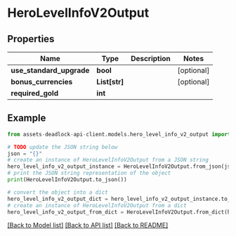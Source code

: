 # HeroLevelInfoV2Output


## Properties

Name | Type | Description | Notes
------------ | ------------- | ------------- | -------------
**use_standard_upgrade** | **bool** |  | [optional] 
**bonus_currencies** | **List[str]** |  | [optional] 
**required_gold** | **int** |  | 

## Example

```python
from assets-deadlock-api-client.models.hero_level_info_v2_output import HeroLevelInfoV2Output

# TODO update the JSON string below
json = "{}"
# create an instance of HeroLevelInfoV2Output from a JSON string
hero_level_info_v2_output_instance = HeroLevelInfoV2Output.from_json(json)
# print the JSON string representation of the object
print(HeroLevelInfoV2Output.to_json())

# convert the object into a dict
hero_level_info_v2_output_dict = hero_level_info_v2_output_instance.to_dict()
# create an instance of HeroLevelInfoV2Output from a dict
hero_level_info_v2_output_from_dict = HeroLevelInfoV2Output.from_dict(hero_level_info_v2_output_dict)
```
[[Back to Model list]](../README.md#documentation-for-models) [[Back to API list]](../README.md#documentation-for-api-endpoints) [[Back to README]](../README.md)


